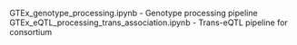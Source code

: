 GTEx_genotype_processing.ipynb - Genotype processing pipeline
GTEx_eQTL_processing_trans_association.ipynb - Trans-eQTL pipeline for consortium
